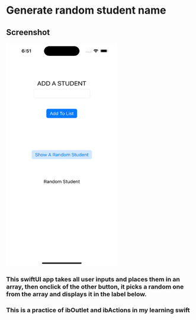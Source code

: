# Generate random student name 

## Screenshot

<img src="./Simulator Screenshot - iPhone 15 Pro - 2023-10-04 at 18.51.44.png" width="300px" height= "600px" alt="Screenshot of app">

### This swiftUI app takes all user inputs and places them in an array, then onclick of the other button, it picks a random one from the array and displays it in the label below.

### This is a practice of ibOutlet and ibActions in my learning swift

